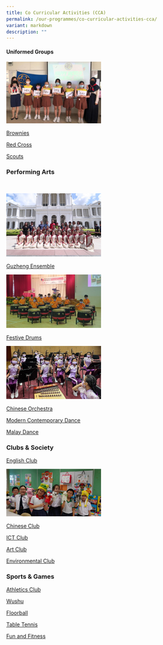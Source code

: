 ```yaml
---
title: Co Curricular Activities (CCA)
permalink: /our-programmes/co-curricular-activities-cca/
variant: markdown
description: ""
---
```

<p></p>
<h4><strong>Uniformed Groups</strong></h4>
<div class="isomer-image-wrapper">
<img style="width:50%" height="auto" width="100%" src="/images/Brownies-Main-Picture.jpg">
</div>
<p><a href="/cca-brownies" rel="noopener noreferrer nofollow" target="_blank">Brownies</a>
</p>
<p></p>
<p><a href="/cca-red-cross" rel="noopener noreferrer nofollow" target="_blank">Red Cross</a>
</p>
<p></p>
<p><a href="/cca-cub-scouts/" rel="noopener noreferrer nofollow" target="_blank">Scouts</a>
</p>
<h3><strong>Performing Arts</strong></h3>
<p>
<br>
</p>
<div class="isomer-image-wrapper">
<img style="width:50%" height="auto" width="100%" src="/images/Guzheng_TitleImage-1.jpg">
</div>
<p><a href="/cca-guzheng-ensemble/" rel="noopener noreferrer nofollow" target="_blank">Guzheng Ensemble</a>
</p>
<div class="isomer-image-wrapper">
<img style="width:50%" height="auto" width="100%" src="/images/FestiveDrums_TitleImage-768x432.jpg">
</div>
<p><a href="/cca-festive-drums/" rel="noopener noreferrer nofollow" target="_blank">Festive Drums</a>
</p>
<div class="isomer-image-wrapper">
<img style="width:50%" height="auto" width="100%" src="/images/Chinese-Orchestra-Main-Picture-768x429.jpg">
</div>
<p><a href="/cca-chinese-orchestra/" rel="noopener noreferrer nofollow" target="_blank">Chinese Orchestra</a>
</p>
<p></p>
<p><a href="/cca-modern-contemporary-dance/" rel="noopener noreferrer nofollow" target="_blank">Modern Contemporary Dance</a>
</p>
<p></p>
<p><a href="/cca-malay-dance/" rel="noopener noreferrer nofollow" target="_blank">Malay Dance</a>
</p>
<h3><strong>Clubs &amp; Society</strong></h3>
<p></p>
<p><a href="/cca-english-club/" rel="noopener noreferrer nofollow" target="_blank">English Club</a>
</p>
<div class="isomer-image-wrapper">
<img style="width:50%" height="auto" width="100%" src="/images/ChineseClub_TitlePicture-768x384.jpg">
</div>
<p><a href="/cca-chinese-club/" rel="noopener noreferrer nofollow" target="_blank">Chinese Club</a>
</p>
<p></p>
<p><a href="/cca-ict-club/" rel="noopener noreferrer nofollow" target="_blank">ICT Club</a>
</p>
<p></p>
<p><a href="/cca-arts-club/" rel="noopener noreferrer nofollow" target="_blank">Art Club</a>
</p>
<p></p>
<p><a href="/cca-environmental-club/" rel="noopener noreferrer nofollow" target="_blank">Environmental Club</a>
</p>
<h3><strong>Sports &amp; Games</strong></h3>
<p></p>
<p><a href="/cca-athletics-club/" rel="noopener noreferrer nofollow" target="_blank">Athletics Club</a>
</p>
<p></p>
<p><a href="/cca-wushu/" rel="noopener noreferrer nofollow" target="_blank">Wushu</a>
</p>
<p></p>
<p><a href="/cca-floorball/" rel="noopener noreferrer nofollow" target="_blank">Floorball</a>
</p>
<p></p>
<p><a href="/cca-table-tennis/" rel="noopener noreferrer nofollow" target="_blank">Table Tennis</a>
</p>
<p></p>
<p><a href="/cca-fun-and-fitness/" rel="noopener noreferrer nofollow" target="_blank">Fun and Fitness</a>
</p>